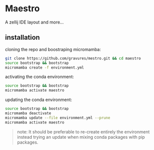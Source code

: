 # Maestro

A zellij IDE layout and more...

## installation

cloning the repo and boostraping micromamba:

```bash
git clone https://github.com/gravures/mestro.git && cd maestro
source bootstrap && bootstrap
micromamba create -f environment.yml
```

activating the conda environment:

```bash
source bootstrap && bootstrap
micromamba activate maestro
```

updating the conda environment:

```bash
source bootstrap && bootstrap
micromamba deactivate
micromamba update --file environment.yml --prune
micromamba activate maestro
```

> note: It should be preferable to re-create entirely the environment
> instead trying an update when mixing conda packages with pip packages.

